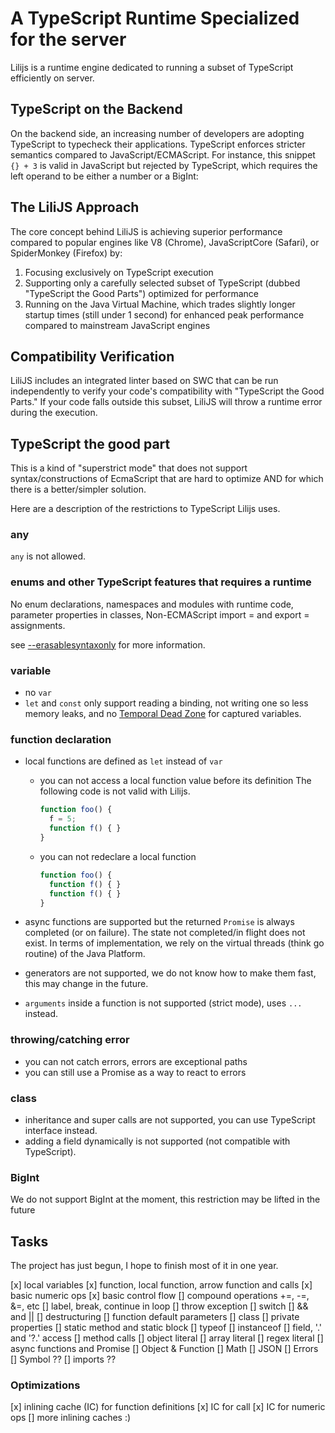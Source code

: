 # A TypeScript Runtime Specialized for the server

Lilijs is a runtime engine dedicated to running a subset of TypeScript efficiently on server.

## TypeScript on the Backend

On the backend side, an increasing number of developers are adopting TypeScript to typecheck their applications.
TypeScript enforces stricter semantics compared to JavaScript/ECMAScript.
For instance, this snippet `{} + 3` is valid in JavaScript but rejected by TypeScript,
which requires the left operand to be either a number or a BigInt:

## The LiliJS Approach

The core concept behind LiliJS is achieving superior performance compared to popular engines like V8 (Chrome),
JavaScriptCore (Safari), or SpiderMonkey (Firefox) by:

1. Focusing exclusively on TypeScript execution
2. Supporting only a carefully selected subset of TypeScript (dubbed "TypeScript the Good Parts")
   optimized for performance
3. Running on the Java Virtual Machine, which trades slightly longer startup times (still under 1 second)
   for enhanced peak performance compared to mainstream JavaScript engines

## Compatibility Verification

LiliJS includes an integrated linter based on SWC that can be run independently to verify
your code's compatibility with "TypeScript the Good Parts."
If your code falls outside this subset, LiliJS will throw a runtime error during the execution.

## TypeScript the good part

This is a kind of "superstrict mode" that does not support syntax/constructions of EcmaScript
that are hard to optimize AND for which there is a better/simpler solution.

Here are a description of the restrictions to TypeScript Lilijs uses.

### any
`any` is not allowed.

### enums and other TypeScript features that requires a runtime
No enum declarations, namespaces and modules with runtime code,
parameter properties in classes, Non-ECMAScript import = and export = assignments.

see [--erasablesyntaxonly](https://www.typescriptlang.org/docs/handbook/release-notes/typescript-5-8.html#the---erasablesyntaxonly-option)
for more information.

### variable
- no `var`
- `let` and `const` only support reading a binding, not writing one so less memory leaks,
  and no [Temporal Dead Zone](https://developer.mozilla.org/en-US/docs/Web/JavaScript/Reference/Statements/let#temporal_dead_zone_tdz) for captured variables.

### function declaration
- local functions are defined as `let` instead of `var`
    - you can not access a local function value before its definition
      The following code is not valid with Lilijs.
      ```javascript
      function foo() {
        f = 5;
        function f() { } 
      }
      ```
    - you can not redeclare a local function
      ```javascript
      function foo() {
        function f() { }
        function f() { }
      }
      ```
- async functions are supported but the returned `Promise` is always completed (or on failure).
  The state not completed/in flight does not exist.
  In terms of implementation, we rely on the virtual threads (think go routine) of the Java Platform.

- generators are not supported, we do not know how to make them fast, this may change in the future.

- `arguments` inside a function is not supported (strict mode), uses `...` instead. 

### throwing/catching error
- you can not catch errors, errors are exceptional paths
- you can still use a Promise as a way to react to errors

### class
- inheritance and super calls are not supported, you can use TypeScript interface instead.
- adding a field dynamically is not supported (not compatible with TypeScript).

### BigInt
We do not support BigInt at the moment, this restriction may be lifted in the future


## Tasks

The project has just begun, I hope to finish most of it in one year.

[x] local variables
[x] function, local function, arrow function and calls
[x] basic numeric ops
[x] basic control flow
[] compound operations +=, -=, &=, etc
[] label, break, continue in loop
[] throw exception
[] switch
[] && and ||
[] destructuring
[] function default parameters
[] class
[] private properties
[] static method and static block
[] typeof
[] instanceof
[] field, '.' and '?.' access
[] method calls
[] object literal
[] array literal
[] regex literal
[] async functions and Promise
[] Object & Function
[] Math
[] JSON
[] Errors
[] Symbol ??
[] imports ??

### Optimizations

[x] inlining cache (IC) for function definitions
[x] IC for call
[x] IC for numeric ops
[] more inlining caches :)



